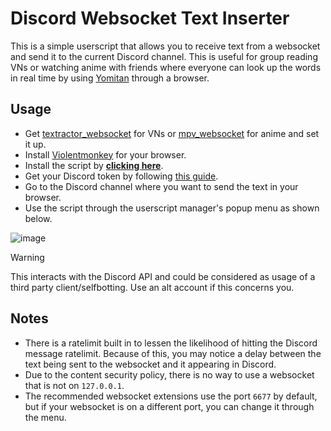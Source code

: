 # Discord Websocket Text Inserter

This is a simple userscript that allows you to receive text from a websocket and
send it to the current Discord channel. This is useful for group reading VNs or
watching anime with friends where everyone can look up the words in real time by
using [Yomitan](https://github.com/themoeway/yomitan) through a browser.

## Usage

- Get [textractor_websocket](https://github.com/kuroahna/textractor_websocket)
  for VNs or [mpv_websocket](https://github.com/kuroahna/mpv_websocket) for
  anime and set it up.
- Install [Violentmonkey](https://violentmonkey.github.io/) for your browser.
- Install the script by
  **[clicking here](https://github.com/MarvNC/discord-websocket-text-inserter/raw/main/discord-websocket-inserter.user.js)**.
- Get your Discord token by following
  [this guide](https://gist.github.com/MarvNC/e601f3603df22f36ebd3102c501116c6).
- Go to the Discord channel where you want to send the text in your browser.
- Use the script through the userscript manager's popup menu as shown below.

![image](https://github.com/MarvNC/discord-websocket-text-inserter/assets/17340496/57d6b9a3-53e3-400d-bc46-224b273dbdfe)

<!-- prettier-ignore -->
> [!WARNING]
> This interacts with the Discord API and could be considered as
> usage of a third party client/selfbotting. Use an alt account if this concerns
> you.

## Notes

- There is a ratelimit built in to lessen the likelihood of hitting the Discord
  message ratelimit. Because of this, you may notice a delay between the text
  being sent to the websocket and it appearing in Discord.
- Due to the content security policy, there is no way to use a websocket that is
  not on `127.0.0.1`.
- The recommended websocket extensions use the port `6677` by default, but if
  your websocket is on a different port, you can change it through the menu.
